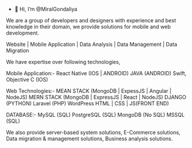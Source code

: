 - 👋 Hi, I’m @MiralGondaliya


We are a group of developers and designers with experience and best knowledge in their domain, we provide solutions for mobile and web development.

Website | Mobile Application | Data Analysis | Data Management | Data Migration

We have expertise over following technologies,

Mobile Application:-
React Native (IOS | ANDROID)
JAVA (ANDROID)
Swift, Objective C (IOS)

Web Technologies:-
MEAN STACK (MongoDB | ExpessJS | Angular | NodeJS)
MERN STACK (MongoDB | ExpressJS | React | NodeJS)
DJANGO (PYTHON)
Laravel (PHP)
WordPress
HTML | CSS | JS(FRONT END)

DATABASE:-
MySQL (SQL)
PostgreSQL (SQL)
MongoDB (No SQL)
MSSQL (SQL)

We also provide server-based system solutions, E-Commerce solutions, Data migration & management solutions, Business analysis solutions.
